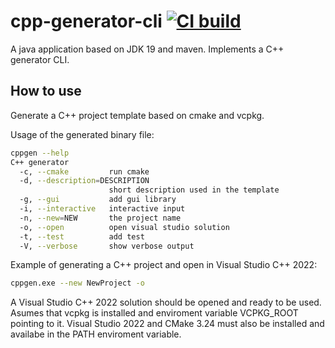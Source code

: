# cpp-generator-cli [![CI build](https://github.com/mwthinker/CppSdl2/actions/workflows/ci.yml/badge.svg)](https://github.com/mwthinker/cpp-generator-cli/actions/workflows/ci.yml)
A java application based on JDK 19 and maven. Implements a C++ generator CLI.

## How to use
Generate a C++ project template based on cmake and vcpkg.

Usage of the generated binary file:
```bash
cppgen --help
C++ generator
  -c, --cmake         run cmake
  -d, --description=DESCRIPTION
                      short description used in the template
  -g, --gui           add gui library
  -i, --interactive   interactive input
  -n, --new=NEW       the project name
  -o, --open          open visual studio solution
  -t, --test          add test
  -V, --verbose       show verbose output
```

Example of generating a C++ project and open in Visual Studio C++ 2022:
```bash
cppgen.exe --new NewProject -o
```

A Visual Studio C++ 2022 solution should be opened and ready to be used. Asumes that vcpkg is installed and enviroment variable VCPKG_ROOT pointing to it. Visual Studio 2022 and CMake 3.24 must also be installed and availabe in the PATH enviroment variable.